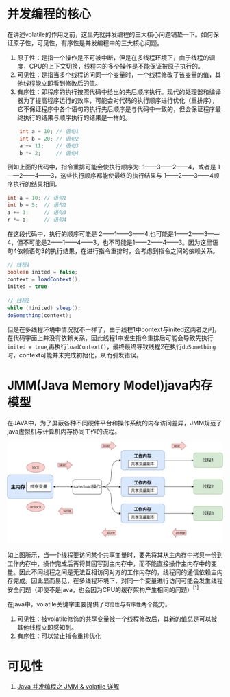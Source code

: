# 并发编程的核心
在讲述volatile的作用之前，这里先就并发编程的三大核心问题铺垫一下。如何保证原子性，可见性，有序性是并发编程中的三大核心问题。

1. 原子性：是指一个操作是不可被中断，但是在多线程环境下，由于线程的调度，CPU的上下文切换，线程内的多个操作是不能保证被原子执行的。
2. 可见性：是指当多个线程访问同一个变量时，一个线程修改了该变量的值，其他线程能立即看到修改后的值。
3. 有序性：即程序的执行按照代码中给出的先后顺序执行。现代的处理器和编译器为了提高程序运行的效率，可能会对代码的执行顺序进行优化（重排序），它不保证程序中各个语句的执行先后顺序是与代码中一致的，但会保证程序最终执行的结果与顺序执行的结果是一样的。

```java
    int a = 10; // 语句1
    int b = 20; // 语句2
    a += 11;    // 语句3
    b *= 2;     // 语句4
```
例如上面的代码中，指令重排可能会使执行顺序为: 1——3——2——4，或者是 1——2——4——3，这些执行顺序都能使最终的执行结果与 1——2——3——4顺序执行的结果相同。

```java
int a = 10; // 语句1
int b = 5;  // 语句2
a += 3;     // 语句3
r *= a;     // 语句4
```
在这段代码中，执行的顺序可能是 2——1——3——4,也可能是1——2——3——4，但不可能是2——1——4——3，也不可能是1——2——4——3。因为这里语句4依赖语句3的执行结果，在进行指令重排时，会考虑到指令之间的依赖关系。

```java
// 线程1
boolean inited = false;
context = loadContext();
inited = true

// 线程2
while (!inited) sleep();
doSomething(context);
```

但是在多线程环境中情况就不一样了，由于线程1中context与inited这两者之间，在代码字面上并没有依赖关系，因此线程1中发生指令重排后可能会导致先执行`inited = true`,再执行`loadContext()`，最终最终导致线程2在执行`doSomething`时，context可能并未完成初始化，从而引发错误。

# JMM(Java Memory Model)java内存模型
在JAVA中，为了屏蔽各种不同硬件平台和操作系统的内存访问差异，JMM规范了java虚拟机与计算机内存协同工作的流程。

![工作流程图](./imgs/JMM_MODULE.png)

如上图所示，当一个线程要访问某个共享变量时，要先将其从主内存中拷贝一份到工作内存中，操作完成后再将其回写到主内存中，而不能直接操作主内存中的变量。因此不同线程之间是无法互相访问对方的工作内存的，线程间的通信依赖主内存完成。因此显而易见，在多线程环境下，对同一个变量进行访问可能会发生线程安全问题（即使不是java，也会因为CPU的缓存架构产生相同的问题）$^{[1]}$


在java中，volatile关键字主要提供了`可见性`与`有序性`两个能力。
1. 可见性：被volatile修饰的共享变量被一个线程修改后，其新的值总是可以被其他线程立即感知到。
2. 有序性：可以禁止指令重排优化

# 可见性


1. [Java 并发编程之 JMM & volatile 详解](https://xie.infoq.cn/article/8b877b5fbe755c382fcee8ddd)